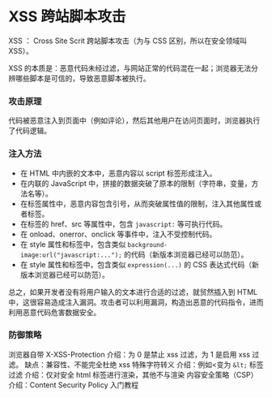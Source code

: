 # XSS 跨站脚本攻击

XSS ： Cross Site Scrit 跨站脚本攻击（为与 CSS 区别，所以在安全领域叫 XSS）。

XSS 的本质是：恶意代码未经过滤，与网站正常的代码混在一起；浏览器无法分辨哪些脚本是可信的，导致恶意脚本被执行。

### 攻击原理

代码被恶意注入到页面中（例如评论），然后其他用户在访问页面时，浏览器执行了代码逻辑。

### 注入方法

- 在 HTML 中内嵌的文本中，恶意内容以 script 标签形成注入。
- 在内联的 JavaScript 中，拼接的数据突破了原本的限制（字符串，变量，方法名等）。
- 在标签属性中，恶意内容包含引号，从而突破属性值的限制，注入其他属性或者标签。
- 在标签的 href、src 等属性中，包含 `javascript:` 等可执行代码。
- 在 onload、onerror、onclick 等事件中，注入不受控制代码。
- 在 style 属性和标签中，包含类似 `background-image:url("javascript:...");` 的代码（新版本浏览器已经可以防范）。
- 在 style 属性和标签中，包含类似 `expression(...)` 的 CSS 表达式代码（新版本浏览器已经可以防范）。

总之，如果开发者没有将用户输入的文本进行合适的过滤，就贸然插入到 HTML 中，这很容易造成注入漏洞。攻击者可以利用漏洞，构造出恶意的代码指令，进而利用恶意代码危害数据安全。

### 防御策略

浏览器自带 X-XSS-Protection
介绍：为 0 是禁止 xss 过滤，为 1 是启用 xss 过滤。
缺点：兼容性、不能完全杜绝 xss
特殊字符转义
介绍：例如<变为 `&lt;`
标签过滤
介绍：仅对安全 html 标签进行渲染，其他不与渲染
内容安全策略（CSP）
介绍：Content Security Policy 入门教程